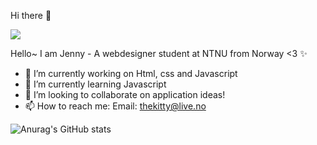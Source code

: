 Hi there 👋 

<img src="https://i.pinimg.com/originals/32/40/ab/3240abd20459fb3b8cc4ac6919dac2a4.gif" />



Hello~ I am Jenny -  A webdesigner student at NTNU from Norway <3 ✨

- 🔭 I’m currently working on Html, css and Javascript
- 🌱 I’m currently learning Javascript
- 👯 I’m looking to collaborate on application ideas!
- 📫 How to reach me: Email: thekitty@live.no

![Anurag's GitHub stats](https://github-readme-stats.vercel.app/api?username=Jendeuk&theme=omni&show_icons=true)


